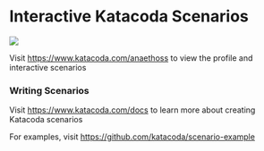 # Interactive Katacoda Scenarios

[![](http://shields.katacoda.com/katacoda/anaethoss/count.svg)](https://www.katacoda.com/anaethoss "Get your profile on Katacoda.com")

Visit https://www.katacoda.com/anaethoss to view the profile and interactive scenarios

### Writing Scenarios
Visit https://www.katacoda.com/docs to learn more about creating Katacoda scenarios

For examples, visit https://github.com/katacoda/scenario-example
